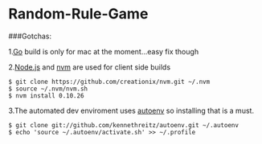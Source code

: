 Random-Rule-Game
================

###Gotchas:

1.[Go](http://golang.org/) build is only for mac at the moment...easy fix though

2.[Node.js](http://nodejs.org/)  and [nvm](https://github.com/creationix/nvm) are used for client side builds
```
$ git clone https://github.com/creationix/nvm.git ~/.nvm
$ source ~/.nvm/nvm.sh
$ nvm install 0.10.26
```

3.The automated dev enviroment uses [autoenv](https://github.com/kennethreitz/autoenv) so installing that is a must. 
```
$ git clone git://github.com/kennethreitz/autoenv.git ~/.autoenv
$ echo 'source ~/.autoenv/activate.sh' >> ~/.profile
```
